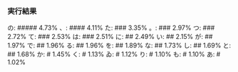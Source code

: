 ### 実行結果

の: ##### 4.73%
、: #### 4.11%
た: ### 3.35%
。: ### 2.97%
つ: ### 2.72%
て: ### 2.53%
は: ### 2.51%
に: ## 2.49%
い: ## 2.15%
が: ## 1.97%
で: ## 1.96%
る: ## 1.96%
を: ## 1.89%
な: ## 1.73%
し: ## 1.69%
と: ## 1.68%
か: # 1.45%
く: # 1.13%
ゐ: # 1.12%
り: # 1.10%
も: # 1.10%
あ: # 1.02%
